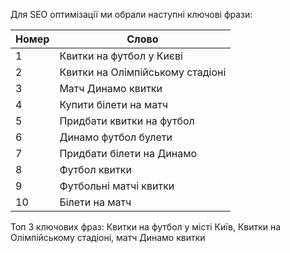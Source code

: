 
Для SEO оптимізації ми обрали наступні ключові фрази:

| Номер |   Слово   |
| ----- | --------- |
|   1   |      Квитки на футбол у Києві    |
|   2   | Квитки на Олімпійському стадіоні |
|   3   |         Матч Динамо квитки       |
|   4   |       Купити білети на матч      |
|   5   |    Придбати квитки на футбол     |
|   6   |        Динамо футбол булети      |
|   7   |     Придбати білети на Динамо    |
|   8   |           Футбол квитки          |
|   9   |       Футбольні матчі квитки     |
|   10  |          Білети на матч          |

Топ 3 ключових фраз: Квитки на футбол у місті Київ, Квитки на Олімпійському стадіоні, матч Динамо квитки
